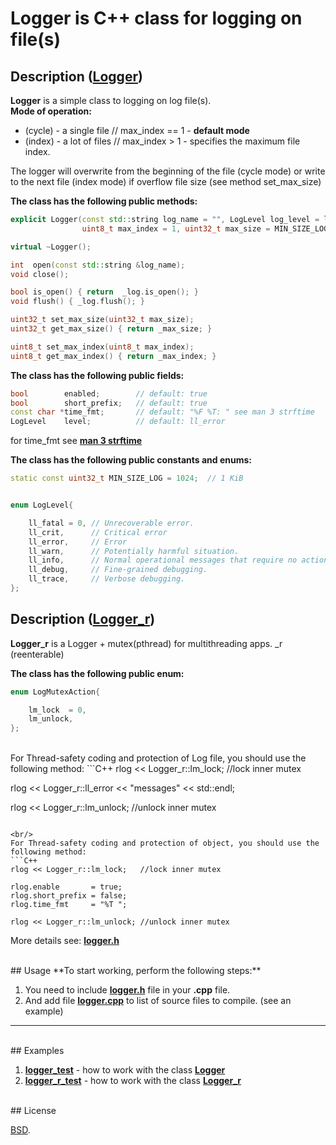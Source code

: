 # Logger is C++ class for logging on file(s)


## Description (**[Logger](./logger.h)**)

**Logger** is a simple class to logging on log file(s).<br/>
**Mode of operation:**
- (cycle) - a single file  // max_index == 1 - **default mode**
- (index) - a lot of files // max_index > 1  - specifies the maximum file index.

The logger will overwrite from the beginning of the file (cycle mode) or write to the next file (index mode) if overflow file size (see method set_max_size)


**The class has the following public methods:**
```C++
explicit Logger(const std::string log_name = "", LogLevel log_level = ll_error,
                uint8_t max_index = 1, uint32_t max_size = MIN_SIZE_LOG);

virtual ~Logger();

int  open(const std::string &log_name);
void close();

bool is_open() { return  _log.is_open(); }
void flush() { _log.flush(); }

uint32_t set_max_size(uint32_t max_size);
uint32_t get_max_size() { return _max_size; }

uint8_t set_max_index(uint8_t max_index);
uint8_t get_max_index() { return _max_index; }
```


**The class has the following public fields:**
```C++
bool        enabled;        // default: true
bool        short_prefix;   // default: true
const char *time_fmt;       // default: "%F %T: " see man 3 strftime
LogLevel    level;          // default: ll_error
```

for time_fmt see **[man 3 strftime](http://man7.org/linux/man-pages/man3/strftime.3.html)**

**The class has the following public constants and enums:**
```C++
static const uint32_t MIN_SIZE_LOG = 1024;  // 1 KiB


enum LogLevel{

    ll_fatal = 0, // Unrecoverable error.
    ll_crit,      // Critical error
    ll_error,     // Error
    ll_warn,      // Potentially harmful situation.
    ll_info,      // Normal operational messages that require no action
    ll_debug,     // Fine-grained debugging.
    ll_trace,     // Verbose debugging.
};
```

## Description (**[Logger_r](./logger.h)**)

**Logger_r** is a Logger + mutex(pthread) for multithreading apps. _r (reenterable)<br/>

**The class has the following public enum:**
```C++
enum LogMutexAction{

    lm_lock  = 0,
    lm_unlock,
};
```

<br/>
For Thread-safety coding and protection of Log file, you should use the following method:
```C++
rlog << Logger_r::lm_lock;   //lock inner mutex

rlog << Logger_r::ll_error << "messages" << std::endl;

rlog << Logger_r::lm_unlock; //unlock inner mutex
```

<br/>
For Thread-safety coding and protection of object, you should use the following method:
```C++
rlog << Logger_r::lm_lock;   //lock inner mutex

rlog.enable       = true;
rlog.short_prefix = false;
rlog.time_fmt     = "%T ";

rlog << Logger_r::lm_unlock; //unlock inner mutex
```


More details see: **[logger.h](./logger.h)**


<br/>
## Usage
**To start working, perform the following steps:**

1. You need to include **[logger.h](./logger.h)** file in your **.cpp** file.
2. And add file **[logger.cpp](./logger.cpp)** to list of source files to compile. (see an example)


***
<br/>
## Examples

1. **[logger_test](./logger_test.cpp)** - how to work with the class **[Logger](./logger.h)**
2.  **[logger_r_test](./logger_r_test.cpp)** - how to work with the class **[Logger_r](./logger.h)**


<br/>
## License

[BSD](./LICENSE).

